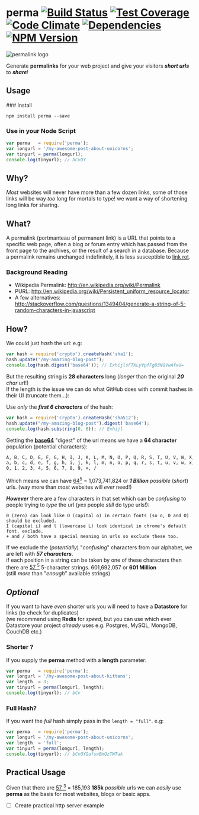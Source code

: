# perma [![Build Status](https://travis-ci.org/nelsonic/perma.png?branch=master)](https://travis-ci.org/nelsonic/perma) [![Test Coverage][coverage-image]][coverage-url] [![Code Climate](https://codeclimate.com/github/nelsonic/perma.png)](https://codeclimate.com/github/nelsonic/perma) [![Dependencies](https://david-dm.org/nelsonic/perma.png?theme=shields.io)](https://david-dm.org/nelsonic/perma) [![NPM Version][npm-image]][npm-url]

![permalink logo](http://i.imgur.com/DTFtLb1.png)

Generate **permalinks** for your web project and
give your visitors ***short urls*** to ***share***!

## Usage

### Install

```
npm install perma --save
```

### Use in your Node Script

```js
var perma   = require('perma');
var longurl = '/my-awesome-post-about-unicorns';
var tinyurl = perma(longurl);
console.log(tinyurl); // bCvQY
```

## Why?

*Most* websites will never have more than a few dozen links,
some of those links will be way *too* long for mortals to type!
we want a way of shortening long links for sharing.

## What?

A permalink (portmanteau of permanent link) is a URL that points to a
specific web page, often a blog or forum entry which has passed from
the front page to the archives, or the result of a search in a database.
Because a permalink remains unchanged indefinitely, it is less susceptible
to [link rot](http://en.wikipedia.org/wiki/Link_rot).

### Background Reading

+ Wikipedia Permalink: http://en.wikipedia.org/wiki/Permalink
+ PURL: http://en.wikipedia.org/wiki/Persistent_uniform_resource_locator
+ A few alternatives:
http://stackoverflow.com/questions/1349404/generate-a-string-of-5-random-characters-in-javascript

## How?

We could just *hash* the url: e.g:

```js
var hash = require('crypto').createHash('sha1');
hash.update("/my-amazing-blog-post");
console.log(hash.digest('base64')); // ExhijlsFTXLyVpfFgD3NQVwAfxU=
```
But the resulting string is **28 characters** long (*longer* than the original _**20** char_ url!)  
If the length is the issue we can do what GitHub does with commit hashes in their UI (truncate them...):

Use *only* the ***first 6 characters*** of the hash:
```js
var hash = require('crypto').createHash('sha512');
hash.update("/my-amazing-blog-post").digest('base64');
console.log(hash.substring(0, 6)); // Exhijl
```

Getting the [**base64**](http://en.wikipedia.org/wiki/Base64) "digest"
of the url means we have a **64 character** population (potential characters):  
```sh
A, B, C, D, E, F, G, H, I, J, K, L, M, N, O, P, Q, R, S, T, U, V, W, X, Y, Z
a, b, c, d, e, f, g, h, i, j, k, l, m, n, o, p, q, r, s, t, u, v, w, x, y, z
0, 1, 2, 3, 4, 5, 6, 7, 8, 9, +, /
```
Which means we can have
[64<sup>5</sup>](http://www.wolframalpha.com/input/?i=64+to+the+power+of+5)
= 1,073,741,824 or ***1 Billion*** *possible* (*short*) urls.
(way more than *most* websites will *ever* need!)

***However*** there are a few characters in that set which can be *confusing*
to people trying to *type* the url (*yes* people *still* do type urls!):

```
0 (zero) can look like O (capital o) in certain fonts (so o, 0 and O) should be excluded.
I (capital i) and l (lowercase L) look identical in chrome's default font. exclude.
+ and / both have a special meaning in urls so exclude these too.
```
If we exclude the (*potentially*) "*confusing*" characters from our alphabet,
we are left with ***57 characters***.  
if each position in a string can be taken by one of these characters
then there are
[57 <sup>5</sup>](http://www.wolframalpha.com/input/?i=57+to+the+power+of+5)
5-character strings. 601,692,057 or **601 Million**  
(still *more* than "*enough*" available strings)

## *Optional*

If you want to have *even* shorter urls you will need to have a
**Datastore** for links (to check for duplicates)  
(we recommend using **Redis** for *speed*, but you can use which ever Datastore
  your project *already* uses e.g. Postgres, MySQL, MongoDB, CouchDB etc.)

### Shorter ?

If you supply the **perma** method with a **length** parameter:
```js
var perma   = require('perma');
var longurl = '/my-awesome-post-about-kittens';
var length  = 3;
var tinyurl = perma(longurl, length);
console.log(tinyurl); // bCv
```

### Full Hash?

If you want the *full* hash simply pass in the `length = "full"`. e.g:

```js
var perma   = require('perma');
var longurl = '/my-awesome-post-about-unicorns';
var length  = 'full';
var tinyurl = perma(longurl, length);
console.log(tinyurl); // bCvQYQafswBmQzTWTak
```

## Practical Usage

Given that there are
[57 <sup>3</sup>](http://www.wolframalpha.com/input/?i=57+to+the+power+of+3)
 = 185,193 **185k** *possible* urls we can *easily* use **perma**
 as the basis for most websites, blogs or basic apps.

 + [ ] Create practical http server example


[npm-image]: https://img.shields.io/npm/v/perma.svg?style=flat
[npm-url]: https://npmjs.org/package/perma
[coverage-image]: https://codeclimate.com/github/nelsonic/perma/badges/coverage.svg?style=flat
[coverage-url]: https://codeclimate.com/github/nelsonic/perma?branch=master
